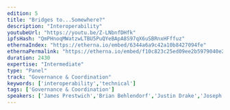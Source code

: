 ```yaml
---
edition: 5
title: "Bridges to...Somewhere?"
description: "Interoperability"
youtubeUrl: "https://youtu.be/Z-LNbnfDHfk"
ipfsHash: "QmPHnoqMWatzwLTBU5PuQYeBApA8S97qX6uSBRnxHFffuz"
ethernaIndex: "https://etherna.io/embed/6344a6a9c42a10b8427094fe"
ethernaPermalink: "https://etherna.io/embed/f10c823c25ed09ee2b5979040e2356485f26165306f35a533da578cccfe477cf"
duration: 2430
expertise: "Intermediate"
type: "Panel"
track: "Governance & Coordination"
keywords: ['interoperability','technical']
tags: ['Governance & Coordination']
speakers: ['James Prestwich','Brian Behlendorf','Justin Drake','Joseph Schweitzer']
---
```

